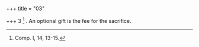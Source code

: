 +++
title = "03"

+++
3 [^3] . An optional gift is the fee for the sacrifice.


[^3]:  Comp. I, 14, 13-15.
